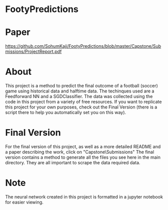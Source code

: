 # FootyPredictions

# Paper
https://github.com/SohumKaji/FootyPredictions/blob/master/Capstone/Submissions/ProjectReport.pdf

# About
This project is a method to predict the final outcome of a football (soccer) game using historical data and halftime data. The techinques used are a Feedforward NN and a SGDClassifier. The data was collected using the code in this project from a variety of free resources. If you want to replicate this project for your own purposes, check out the Final Version (there is a script there to help you automatically set you on this way).

# Final Version  
For the final version of this project, as well as a more detailed README and a paper describing the work, click on "Capstone\Submissions"
The final version contains a method to generate all the files you see here in the main directory. They are all important to scrape the data required data.

# Note  
The neural network created in this project is formatted in a jupyter notebook for easier viewing.

